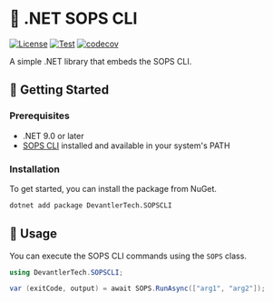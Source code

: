# 🔐 .NET SOPS CLI

[![License](https://img.shields.io/badge/License-Apache_2.0-blue.svg)](https://opensource.org/licenses/Apache-2.0)
[![Test](https://github.com/devantler-tech/dotnet-sops-cli/actions/workflows/test.yaml/badge.svg)](https://github.com/devantler-tech/dotnet-sops-cli/actions/workflows/test.yaml)
[![codecov](https://codecov.io/gh/devantler-tech/dotnet-sops-cli/graph/badge.svg?token=RhQPb4fE7z)](https://codecov.io/gh/devantler-tech/dotnet-sops-cli)

A simple .NET library that embeds the SOPS CLI.

## 🚀 Getting Started

### Prerequisites

- .NET 9.0 or later
- [SOPS CLI](https://github.com/getsops/sops/releases) installed and available in your system's PATH

### Installation

To get started, you can install the package from NuGet.

```bash
dotnet add package DevantlerTech.SOPSCLI
```

## 📝 Usage

You can execute the SOPS CLI commands using the `SOPS` class.

```csharp
using DevantlerTech.SOPSCLI;

var (exitCode, output) = await SOPS.RunAsync(["arg1", "arg2"]);
```

